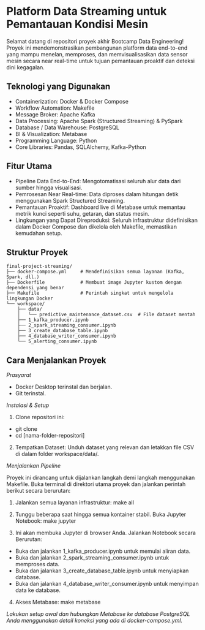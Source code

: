 # Platform Data Streaming untuk Pemantauan Kondisi Mesin

Selamat datang di repositori proyek akhir Bootcamp Data Engineering! 
Proyek ini mendemonstrasikan pembangunan platform data end-to-end yang mampu menelan, memproses, dan memvisualisasikan data sensor mesin secara near real-time untuk tujuan pemantauan proaktif dan deteksi dini kegagalan.

## Teknologi yang Digunakan
- Containerization: Docker & Docker Compose
- Workflow Automation: Makefile
- Message Broker: Apache Kafka
- Data Processing: Apache Spark (Structured Streaming) & PySpark
- Database / Data Warehouse: PostgreSQL
- BI & Visualization: Metabase
- Programming Language: Python
- Core Libraries: Pandas, SQLAlchemy, Kafka-Python

## Fitur Utama
- Pipeline Data End-to-End: Mengotomatisasi seluruh alur data dari sumber hingga visualisasi.
- Pemrosesan Near Real-time: Data diproses dalam hitungan detik menggunakan Spark Structured Streaming.
- Pemantauan Proaktif: Dashboard live di Metabase untuk memantau metrik kunci seperti suhu, getaran, dan status mesin.
- Lingkungan yang Dapat Direproduksi: Seluruh infrastruktur didefinisikan dalam Docker Compose dan dikelola oleh Makefile, memastikan kemudahan setup.

## Struktur Proyek
```
final-project-streaming/
├── docker-compose.yml     # Mendefinisikan semua layanan (Kafka, Spark, dll.)
├── Dockerfile             # Membuat image Jupyter kustom dengan dependensi yang benar
├── Makefile               # Perintah singkat untuk mengelola lingkungan Docker
└── workspace/
    ├── data/
    │   └── predictive_maintenance_dataset.csv  # File dataset mentah
    ├── 1_kafka_producer.ipynb
    ├── 2_spark_streaming_consumer.ipynb
    ├── 3_create_database_table.ipynb
    ├── 4_database_writer_consumer.ipynb
    └── 5_alerting_consumer.ipynb
```

## Cara Menjalankan Proyek
*Prasyarat*
- Docker Desktop terinstal dan berjalan.
- Git terinstal.

*Instalasi & Setup*
1. Clone repositori ini:
- git clone
- cd [nama-folder-repositori]
2. Tempatkan Dataset: Unduh dataset yang relevan dan letakkan file CSV di dalam folder workspace/data/.

*Menjalankan Pipeline*

Proyek ini dirancang untuk dijalankan langkah demi langkah menggunakan Makefile. Buka terminal di direktori utama proyek dan jalankan perintah berikut secara berurutan:

1. Jalankan semua layanan infrastruktur:
make all

2. Tunggu beberapa saat hingga semua kontainer stabil.
Buka Jupyter Notebook:
make jupyter

3. Ini akan membuka Jupyter di browser Anda.
Jalankan Notebook secara Berurutan:
- Buka dan jalankan 1_kafka_producer.ipynb untuk memulai aliran data.
- Buka dan jalankan 2_spark_streaming_consumer.ipynb untuk memproses data.
- Buka dan jalankan 3_create_database_table.ipynb untuk menyiapkan database.
- Buka dan jalankan 4_database_writer_consumer.ipynb untuk menyimpan data ke database.

4. Akses Metabase:
make metabase

*Lakukan setup awal dan hubungkan Metabase ke database PostgreSQL Anda menggunakan detail koneksi yang ada di docker-compose.yml.*


    
